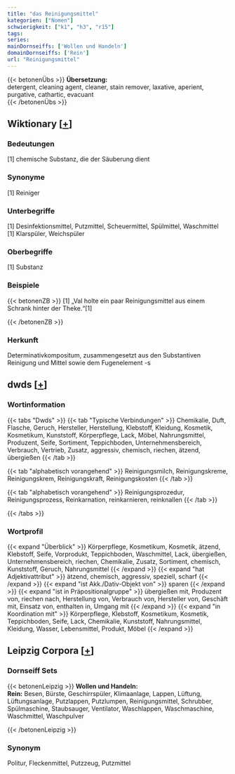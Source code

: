 ```yaml
---
title: "das Reinigungsmittel"
kategorien: ["Nomen"]
schwierigkeit: ["k1", "h3", "r15"]
tags:
series:
mainDornseiffs: ['Wollen und Handeln']
domainDornseiffs: ['Rein']
url: "Reinigungsmittel"
---
```


{{< betonenÜbs >}}
**Übersetzung:**  
detergent, cleaning agent, cleaner, stain remover, laxative, aperient, purgative, cathartic, evacuant  
{{< /betonenÜbs >}}

## Wiktionary [[+](https://de.wiktionary.org/wiki/Reinigungsmittel)]

### Bedeutungen
[1] chemische Substanz, die der Säuberung dient  

### Synonyme
[1] Reiniger  

### Unterbegriffe
[1] Desinfektionsmittel, Putzmittel, Scheuermittel, Spülmittel, Waschmittel  
[1] Klarspüler, Weichspüler  

### Oberbegriffe
[1] Substanz  

### Beispiele
{{< betonenZB >}}
[1] „Val holte ein paar Reinigungsmittel aus einem Schrank hinter der Theke.“[1]  

{{< /betonenZB >}}
### Herkunft
Determinativkompositum, zusammengesetzt aus den Substantiven Reinigung und Mittel sowie dem Fugenelement -s  



## dwds [[+](https://www.dwds.de/wb/Reinigungsmittel)]

### Wortinformation
{{< tabs "Dwds" >}}
{{< tab "Typische Verbindungen" >}}
Chemikalie, Duft, Flasche, Geruch, Hersteller, Herstellung, Klebstoff, Kleidung, Kosmetik, Kosmetikum, Kunststoff, Körperpflege, Lack, Möbel, Nahrungsmittel, Produzent, Seife, Sortiment, Teppichboden, Unternehmensbereich, Verbrauch, Vertrieb, Zusatz, aggressiv, chemisch, riechen, ätzend, übergießen
{{< /tab >}}

{{< tab "alphabetisch vorangehend" >}}
Reinigungsmilch, Reinigungskreme, Reinigungskrem, Reinigungskraft, Reinigungskosten
{{< /tab >}}

{{< tab "alphabetisch vorangehend" >}}
Reinigungsprozedur, Reinigungsprozess, Reinkarnation, reinkarnieren, reinknallen
{{< /tab >}}

{{< /tabs >}}

### Wortprofil
{{< expand "Überblick" >}} Körperpflege, Kosmetikum, Kosmetik, ätzend, Klebstoff, Seife, Vorprodukt, Teppichboden, Waschmittel, Lack, übergießen, Unternehmensbereich, riechen, Chemikalie, Zusatz, Sortiment, chemisch, Kunststoff, Geruch, Nahrungsmittel {{< /expand >}}
{{< expand "hat Adjektivattribut" >}} ätzend, chemisch, aggressiv, speziell, scharf {{< /expand >}}
{{< expand "ist Akk./Dativ-Objekt von" >}} sparen {{< /expand >}}
{{< expand "ist in Präpositionalgruppe" >}} übergießen mit, Produzent von, riechen nach, Herstellung von, Verbrauch von, Hersteller von, Geschäft mit, Einsatz von, enthalten in, Umgang mit {{< /expand >}}
{{< expand "in Koordination mit" >}} Körperpflege, Klebstoff, Kosmetikum, Kosmetik, Teppichboden, Seife, Lack, Chemikalie, Kunststoff, Nahrungsmittel, Kleidung, Wasser, Lebensmittel, Produkt, Möbel {{< /expand >}}

## Leipzig Corpora [[+](https://corpora.uni-leipzig.de/en/res?word=Reinigungsmittel&corpusId=deu_newscrawl-public_2018)]

### Dornseiff Sets
{{< betonenLeipzig >}}
**Wollen und Handeln:**  
**Rein:** Besen, Bürste, Geschirrspüler, Klimaanlage, Lappen, Lüftung, Lüftungsanlage, Putzlappen, Putzlumpen, Reinigungsmittel, Schrubber, Spülmaschine, Staubsauger, Ventilator, Waschlappen, Waschmaschine, Waschmittel, Waschpulver  

{{< /betonenLeipzig >}}

### Synonym
Politur, Fleckenmittel, Putzzeug, Putzmittel

